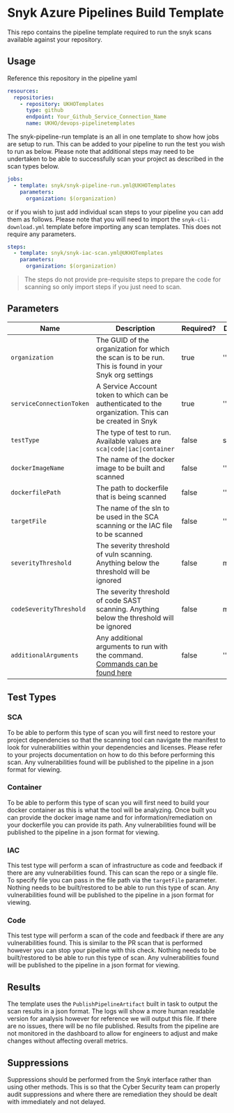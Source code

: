 # Snyk Azure Pipelines Build Template
This repo contains the pipeline template required to run the snyk scans available against your repository.

## Usage

Reference this repository in the pipeline yaml
```yaml
resources:
  repositories:
    - repository: UKHOTemplates
      type: github
      endpoint: Your_Github_Service_Connection_Name
      name: UKHO/devops-pipelinetemplates
```

The snyk-pipeline-run template is an all in one template to show how jobs are setup to run. This can be added to your pipeline to run the test you wish to run as below. Please note that additional steps may need to be undertaken to be able to successfully scan your project as described in the scan types below.

```yaml
jobs:
  - template: snyk/snyk-pipeline-run.yml@UKHOTemplates
    parameters:
      organization: $(organization)
```

or if you wish to just add individual scan steps to your pipeline you can add them as follows. Please note that you will need to import the `snyk-cli-download.yml` template before importing any scan templates. This does not require any parameters. 

```yaml
steps:
  - template: snyk/snyk-iac-scan.yml@UKHOTemplates
    parameters:
      organization: $(organization)
```
> The steps do not provide pre-requisite steps to prepare the code for scanning so only import steps if you just need to scan.

## Parameters

| Name                    | Description                                                                                | Required? | Default |
|-------------------------|--------------------------------------------------------------------------------------------|-----------|---------|
| `organization`          | The GUID of the organization for which the scan is to be run. This is found in your Snyk org settings                               | true      | ''      |
| `serviceConnectionToken`| A Service Account token to which can be authenticated to the organization. This can be created in Snyk                  | true      | ''      |
| `testType`              | The type of test to run. Available values are `sca\|code\|iac\|container`                     | false     | sca     |
| `dockerImageName`       | The name of the docker image to be built and scanned                                       | false     | ''      |
| `dockerfilePath`        | The path to dockerfile that is being scanned                                               | false     | ''      |
| `targetFile`            | The name of the sln to be used in the SCA scanning or the IAC file to be scanned                                         | false     | ''      |
| `severityThreshold`     | The severity threshold of vuln scanning. Anything below the threshold will be ignored      | false     | medium  |
| `codeSeverityThreshold` | The severity threshold of code SAST scanning. Anything below the threshold will be ignored | false     | medium  |
| `additionalArguments`   | Any additional arguments to run with the command. [Commands can be found here](https://docs.snyk.io/snyk-cli/cli-commands-and-options-summary#options-for-multiple-commands)                                                        | false     | ''      |

## Test Types

### SCA
To be able to perform this type of scan you will first need to restore your project dependencies so that the scanning tool can navigate the manifest to look for vulnerabilities within your dependencies and licenses. Please refer to your projects documentation on how to do this before performing this scan. Any vulnerabilities found will be published to the pipeline in a json format for viewing.

### Container
To be able to perform this type of scan you will first need to build your docker container as this is what the tool will be analyzing. Once built you can provide the docker image name and for information/remediation on your dockerfile you can provide its path. Any vulnerabilities found will be published to the pipeline in a json format for viewing.

### IAC
This test type will perform a scan of infrastructure as code and feedback if there are any vulnerabilities found. This can scan the repo or a single file. To specify file you can pass in the file path via the `targetFile` parameter. Nothing needs to be built/restored to be able to run this type of scan. Any vulnerabilities found will be published to the pipeline in a json format for viewing.

### Code
This test type will perform a scan of the code and feedback if there are any vulnerabilities found. This is similar to the PR scan that is performed however you can stop your pipeline with this check. Nothing needs to be built/restored to be able to run this type of scan. Any vulnerabilities found will be published to the pipeline in a json format for viewing.

## Results

The template uses the `PublishPipelineArtifact` built in task to output the scan results in a json format. The logs will show a more human readable version for analysis however for reference we will output this file. If there are no issues, there will be no file published. Results from the pipeline are not monitored in the dashboard to allow for engineers to adjust and make changes without affecting overall metrics.

## Suppressions

Suppressions should be performed from the Snyk interface rather than using other methods. This is so that the Cyber Security team can properly audit suppressions and where there are remediation they should be dealt with immediately and not delayed. 
